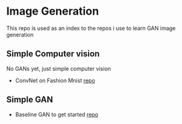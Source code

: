 # Image Generation
This repo is used as an index to the repos i use to learn GAN image generation

## Simple Computer vision
No GANs yet, just simple computer vision

- ConvNet on Fashion Mnist [repo](https://github.com/biggoron/gan-fashion-mnist-classifier)

## Simple GAN
- Baseline GAN to get started
  [repo]()
  
